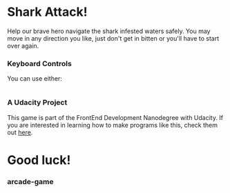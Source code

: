 # Shark Attack!

Help our brave hero navigate the shark infested waters safely. You may move in any direction you like, just don't get in bitten or you'll have to start over again.

### Keyboard Controls
You can use either:

![<img align="center" alt="Keyboard Options">](http://sburngdl.weebly.com/uploads/8/8/9/0/88900840/arrow_orig.png)

### A Udacity Project
This game is part of the FrontEnd Development Nanodegree with Udacity. If you are interested in learning how to make programs like this, check them out [here](https://www.udacity.com/course/front-end-web-developer-nanodegree--nd001).

# Good luck!


### arcade-game
